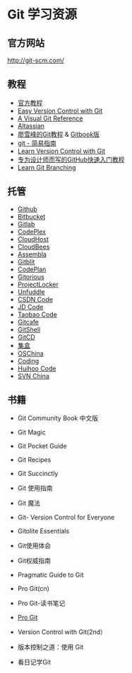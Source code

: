 # Git 学习资源

## 官方网站
http://git-scm.com/



## 教程
- [官方教程][1]
- [Easy Version Control with Git][2]
- [A Visual Git Reference][3]
- [Altassian][4]
- [廖雪峰的Git教程][5] & [Gitbook版][6]
- [git - 简易指南][7]
- [Learn Version Control with Git][8]
- [专为设计师而写的GitHub快速入门教程][9]
- [Learn Git Branching][10]



## 托管
- [Github][11]
- [Bitbucket][12]
- [Gitlab][13]
- [CodePlex][14]
- [CloudHost][15]
- [CloudBees][16]
- [Assembla][17]
- [Gitblit][18]
- [CodePlan][19]
- [Gitorious][20]
- [ProjectLocker][21]
- [Unfuddle][22]
- [CSDN Code][23]
- [JD Code][24]
- [Taobao Code][25]
- [Gitcafe][26]
- [GitShell][27]
- [GitCD][28]
- [集盒][29]
- [OSChina][30]
- [Coding][31]
- [Huihoo Code][32]
- [SVN China][33]



## 书籍

- Git Community Book 中文版
- Git Magic
- Git Pocket Guide
- Git Recipes
- Git Succinctly
- Git 使用指南
- Git 魔法
- Git- Version Control for Everyone
- Gitolite Essentials
- Git使用体会
- Git权威指南
- Pragmatic Guide to Git
- Pro Git(cn)
- Pro Git-读书笔记
- [Pro Git][34]
- Version Control with Git(2nd）
- 版本控制之道：使用 Git
- 看日记学Git


  [1]: http://git-scm.com/docs/gittutorial
  [2]: http://code.tutsplus.com/tutorials/easy-version-control-with-git--net-7449
  [3]: http://marklodato.github.io/visual-git-guide/index-en.html
  [4]: https://www.atlassian.com/git/
  [5]: http://www.liaoxuefeng.com/wiki/0013739516305929606dd18361248578c67b8067c8c017b000
  [6]: http://lvwzhen.gitbooks.io/git-tutorial/
  [7]: http://www.bootcss.com/p/git-guide/
  [8]: http://www.git-tower.com/learn/
  [9]: http://www.ui.cn/project.php?id=20957
  [10]: http://pcottle.github.io/learnGitBranching/
  [11]: https://github.com/
  [12]: https://bitbucket.org/
  [13]: https://www.gitlab.com/
  [14]: https://www.codeplex.com/
  [15]: http://cloudhost.io/
  [16]: http://www.cloudbees.com/
  [17]: https://www.assembla.com/home
  [18]: http://gitblit.com/
  [19]: https://codeplane.com/
  [20]: http://www.getgitorious.com/
  [21]: http://projectlocker.com/
  [22]: https://unfuddle.com/
  [23]: https://code.csdn.net/
  [24]: https://code.jd.com/
  [25]: http://code.taobao.org/
  [26]: https://gitcafe.com/
  [27]: https://gitshell.com/
  [28]: http://www.gitcd.com/index.htm
  [29]: https://geakit.com/
  [30]: https://git.oschina.net/
  [31]: https://coding.net/
  [32]: http://code.huihoo.com/
  [33]: http://www.svnchina.com/
  [34]:  http://git-scm.com/book/en/v2



